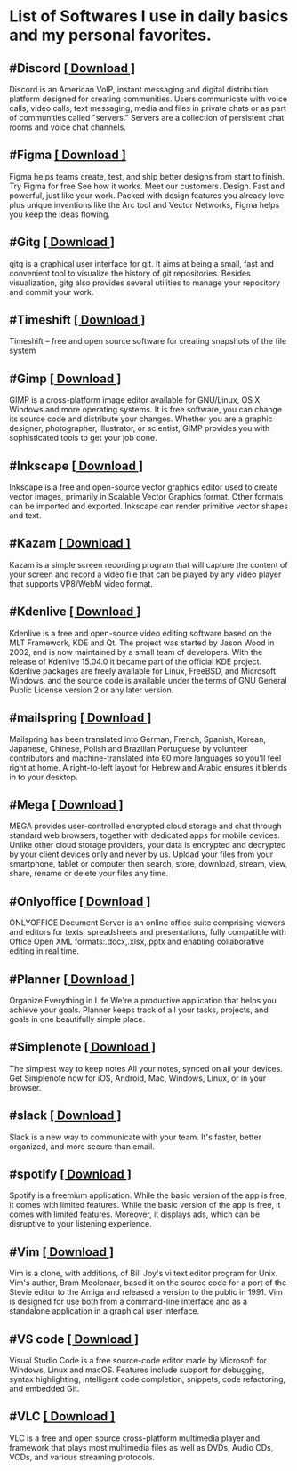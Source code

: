 # List of Softwares I use in daily basics and my personal favorites.

## #Discord [ [ Download ] ](https://discord.com/)

Discord is an American VoIP, instant messaging and digital distribution platform designed for creating communities. Users communicate with voice calls, video calls, text messaging, media and files in private chats or as part of communities called "servers." Servers are a collection of persistent chat rooms and voice chat channels.

## #Figma [ [ Download ] ](https://www.figma.com/downloads/)

Figma helps teams create, test, and ship better designs from start to finish. Try Figma for free See how it works. Meet our customers. Design. Fast and powerful, just like your work. Packed with design features you already love plus unique inventions like the Arc tool and Vector Networks, Figma helps you keep the ideas flowing.

## #Gitg [ [ Download ] ](https://wiki.gnome.org/Apps/Gitg)

gitg is a graphical user interface for git. It aims at being a small, fast and convenient tool to visualize the history of git repositories. Besides visualization, gitg also provides several utilities to manage your repository and commit your work.

## #Timeshift [ [ Download ] ](https://github.com/teejee2008/timeshift/releases)

Timeshift – free and open source software for creating snapshots of the file system

## #Gimp [ [ Download ] ](https;//www.gimp.org/downloads)

GIMP is a cross-platform image editor available for GNU/Linux, OS X, Windows and more operating systems. It is free software, you can change its source code and distribute your changes. Whether you are a graphic designer, photographer, illustrator, or scientist, GIMP provides you with sophisticated tools to get your job done.

## #Inkscape [ [ Download ] ](https://inkscape.org)

Inkscape is a free and open-source vector graphics editor used to create vector images, primarily in Scalable Vector Graphics format. Other formats can be imported and exported. Inkscape can render primitive vector shapes and text.

## #Kazam [ [ Download ] ](https://launchpad.net/kazam)

Kazam is a simple screen recording program that will capture the content of your screen and record a video file that can be played by any video player that supports VP8/WebM video format.

## #Kdenlive [ [ Download ] ](https://kdenlive.org/en/download)

Kdenlive is a free and open-source video editing software based on the MLT Framework, KDE and Qt. The project was started by Jason Wood in 2002, and is now maintained by a small team of developers. With the release of Kdenlive 15.04.0 it became part of the official KDE project. Kdenlive packages are freely available for Linux, FreeBSD, and Microsoft Windows, and the source code is available under the terms of GNU General Public License version 2 or any later version.

## #mailspring [ [ Download ] ](https://getmailspring.com/download)

Mailspring has been translated into German, French, Spanish, Korean, Japanese, Chinese, Polish and Brazilian Portuguese by volunteer contributors and machine-translated into 60 more languages so you'll feel right at home. A right-to-left layout for Hebrew and Arabic ensures it blends in to your desktop.

## #Mega [ [ Download ] ](https://mega.nz/downloadapp)

MEGA provides user-controlled encrypted cloud storage and chat through standard web browsers, together with dedicated apps for mobile devices. Unlike other cloud storage providers, your data is encrypted and decrypted by your client devices only and never by us. Upload your files from your smartphone, tablet or computer then search, store, download, stream, view, share, rename or delete your files any time.

## #Onlyoffice [ [ Download ] ](https://www.onlyoffice.com/en/download-desktop.aspx)

ONLYOFFICE Document Server is an online office suite comprising viewers and editors for texts, spreadsheets and presentations, fully compatible with Office Open XML formats:.docx,.xlsx,.pptx and enabling collaborative editing in real time.

## #Planner [ [ Download ] ](https://useplanner.com/)

Organize Everything in Life We're a productive application that helps you achieve your goals. Planner keeps track of all your tasks, projects, and goals in one beautifully simple place.

## #Simplenote [ [ Download ] ](https://simplenote.com/)

The simplest way to keep notes All your notes, synced on all your devices. Get Simplenote now for iOS, Android, Mac, Windows, Linux, or in your browser.

## #slack [ [ Download ] ](https://slack.com/downloads)

Slack is a new way to communicate with your team. It's faster, better organized, and more secure than email.

## #spotify [ [ Download ] ](https://spotify.com)

Spotify is a freemium application. While the basic version of the app is free, it comes with limited features. While the basic version of the app is free, it comes with limited features. Moreover, it displays ads, which can be disruptive to your listening experience.

## #Vim [ [ Download ] ](https://www.vim.org/download.php)

Vim is a clone, with additions, of Bill Joy's vi text editor program for Unix. Vim's author, Bram Moolenaar, based it on the source code for a port of the Stevie editor to the Amiga and released a version to the public in 1991. Vim is designed for use both from a command-line interface and as a standalone application in a graphical user interface.

## #VS code [ [ Download ] ](https://code.visualstudio.com/Download)

Visual Studio Code is a free source-code editor made by Microsoft for Windows, Linux and macOS. Features include support for debugging, syntax highlighting, intelligent code completion, snippets, code refactoring, and embedded Git.

## #VLC [ [ Download ] ](https://www.videolan.org/vlc/)

VLC is a free and open source cross-platform multimedia player and framework that plays most multimedia files as well as DVDs, Audio CDs, VCDs, and various streaming protocols.
